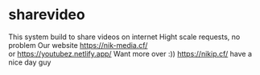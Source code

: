 # sharevideo
This system build to share videos on internet
Hight scale requests, no problem
Our website
https://nik-media.cf/  
or https://youtubez.netlify.app/
Want more over :))
https://nikip.cf/
have a nice day guy

